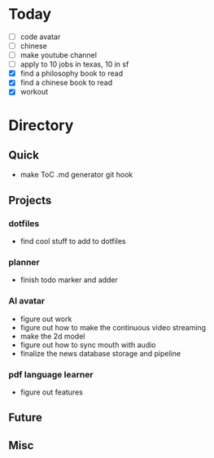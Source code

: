 # Today
- [ ] code avatar
- [ ] chinese
- [ ] make youtube channel
- [ ] apply to 10 jobs in texas, 10 in sf
- [x] find a philosophy book to read
- [x] find a chinese book to read
- [x] workout
# Directory
## Quick 
- make ToC .md generator git hook
## Projects
### dotfiles
- find cool stuff to add to dotfiles
### planner
- finish todo marker and adder
### AI avatar
- figure out work
- figure out how to make the continuous video streaming
- make the 2d model
- figure out how to sync mouth with audio
- finalize the news database storage and pipeline
### pdf language learner
- figure out features
## Future
## Misc
